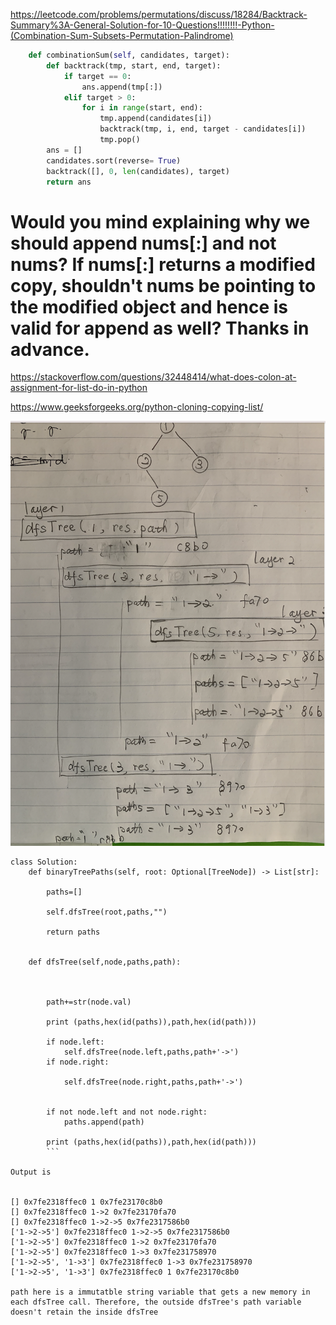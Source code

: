 https://leetcode.com/problems/permutations/discuss/18284/Backtrack-Summary%3A-General-Solution-for-10-Questions!!!!!!!!-Python-(Combination-Sum-Subsets-Permutation-Palindrome)


```python
    def combinationSum(self, candidates, target):
        def backtrack(tmp, start, end, target):
            if target == 0:
                ans.append(tmp[:])
            elif target > 0:
                for i in range(start, end):
                    tmp.append(candidates[i])
                    backtrack(tmp, i, end, target - candidates[i])
                    tmp.pop()
        ans = [] 
        candidates.sort(reverse= True)
        backtrack([], 0, len(candidates), target)
        return ans
```

# Would you mind explaining why we should append nums[:] and not nums? If nums[:] returns a modified copy, shouldn't nums be pointing to the modified object and hence is valid for append as well? Thanks in advance.


https://stackoverflow.com/questions/32448414/what-does-colon-at-assignment-for-list-do-in-python



https://www.geeksforgeeks.org/python-cloning-copying-list/


![dfsTree_memory](https://github.com/HuanWangGATECH/leetcode/blob/main/python_basics/DFS_memory_list_deep_copy/dfsTree_memory.png)

```
class Solution:
    def binaryTreePaths(self, root: Optional[TreeNode]) -> List[str]:
        
        paths=[]
        
        self.dfsTree(root,paths,"")
    
        return paths
    
    
    def dfsTree(self,node,paths,path):
        
        
     
        path+=str(node.val)
        
        print (paths,hex(id(paths)),path,hex(id(path)))
             
        if node.left:
            self.dfsTree(node.left,paths,path+'->')
        if node.right:
          
            self.dfsTree(node.right,paths,path+'->')
        
        
        if not node.left and not node.right:
            paths.append(path)  
            
        print (paths,hex(id(paths)),path,hex(id(path)))   
        ```
    
Output is 
    

[] 0x7fe2318ffec0 1 0x7fe23170c8b0
[] 0x7fe2318ffec0 1->2 0x7fe23170fa70
[] 0x7fe2318ffec0 1->2->5 0x7fe2317586b0
['1->2->5'] 0x7fe2318ffec0 1->2->5 0x7fe2317586b0
['1->2->5'] 0x7fe2318ffec0 1->2 0x7fe23170fa70
['1->2->5'] 0x7fe2318ffec0 1->3 0x7fe231758970
['1->2->5', '1->3'] 0x7fe2318ffec0 1->3 0x7fe231758970
['1->2->5', '1->3'] 0x7fe2318ffec0 1 0x7fe23170c8b0

path here is a immutatble string variable that gets a new memory in each dfsTree call. Therefore, the outside dfsTree's path variable doesn't retain the inside dfsTree 
    

       
    
    

